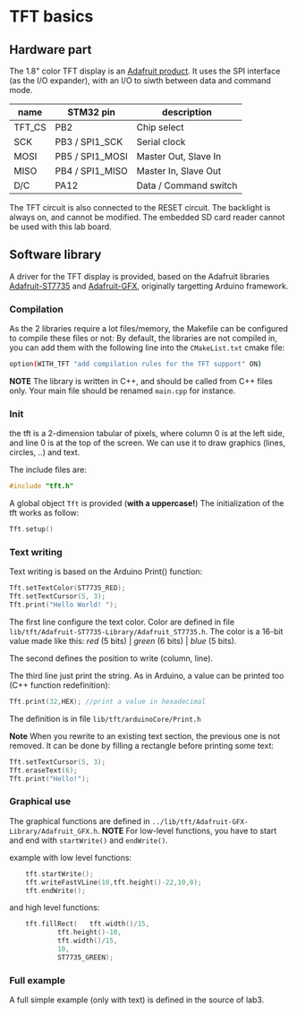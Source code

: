 # TFT basics
## Hardware part
The 1.8" color TFT display is an [Adafruit product](https://www.adafruit.com/product/358). It uses the SPI interface (as the I/O expander), with an I/O to siwth between data and command mode.


| name     | STM32 pin       | description            |
|----------|-----------------|------------------------|
| TFT_CS   | PB2             | Chip select            |
| SCK      | PB3 / SPI1_SCK  | Serial clock           |
| MOSI     | PB5 / SPI1_MOSI | Master Out, Slave In   |
| MISO     | PB4 / SPI1_MISO | Master In, Slave Out   |
| D/C      | PA12            | Data / Command switch  |

The TFT circuit is also connected to the RESET circuit. The backlight is always on, and cannot be modified.
The embedded SD card reader cannot be used with this lab board.


## Software library

A driver for the TFT display is provided, based on the Adafruit libraries [Adafruit-ST7735](https://github.com/adafruit/Adafruit-ST7735-Library) and [Adafruit-GFX](https://github.com/adafruit/Adafruit-GFX-Library), originally targetting Arduino framework.

### Compilation
As the 2 libraries require a lot files/memory, the Makefile can be configured to compile these files or not:
By default, the libraries are not compiled in, you can add them with the following line into the `CMakeList.txt` cmake file:
```sh
option(WITH_TFT "add compilation rules for the TFT support" ON)
```

**NOTE** The library is written in C++, and should be called from C++ files only. Your main file should be renamed `main.cpp` for instance.

### Init

the tft is a 2-dimension tabular of pixels, where column 0 is at the left side, and line 0 is at the top of the screen. We can use it to draw graphics (lines, circles, ..) and text.

The include files are:
```c
#include "tft.h"
```
A global object `Tft` is provided (**with a uppercase!**)
The initialization of the tft works as follow:
```c++
Tft.setup()
```

### Text writing

Text writing is based on the Arduino Print() function:
```c++
Tft.setTextColor(ST7735_RED);
Tft.setTextCursor(5, 3);
Tft.print("Hello World! ");
```
The first line configure the text color. Color are defined in file `lib/tft/Adafruit-ST7735-Library/Adafruit_ST7735.h`. The color is a 16-bit value made like this:  *red* (5 bits) | *green* (6 bits) | *blue* (5 bits).

The second defines the position to write (column, line).

The third line just print the string. As in Arduino, a value can be printed too (C++ function redefinition):
```c++
Tft.print(32,HEX); //print a value in hexadecimal
```
The definition is in file `lib/tft/arduinoCore/Print.h`

**Note** When you rewrite to an existing text section, the previous one is not removed. It can be done by filling a rectangle before printing some text:

```c++
Tft.setTextCursor(5, 3);
Tft.eraseText(6);
Tft.print("Hello!");
```

### Graphical use

The graphical functions are defined in `../lib/tft/Adafruit-GFX-Library/Adafruit_GFX.h`. **NOTE** For low-level functions, you have to start and end with `startWrite()` and `endWrite()`.

example with low level functions:
```c++
	tft.startWrite();
	tft.writeFastVLine(10,tft.height()-22,10,0);
	tft.endWrite();
```

and high level functions:
```c++
	tft.fillRect(	tft.width()/15,
			tft.height()-10,
			tft.width()/15,
			10,
			ST7735_GREEN);
```

### Full example

A full simple example (only with text) is defined in the source of lab3.
